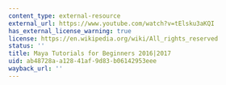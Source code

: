 ```yaml
---
content_type: external-resource
external_url: https://www.youtube.com/watch?v=tElsku3aKQI
has_external_license_warning: true
license: https://en.wikipedia.org/wiki/All_rights_reserved
status: ''
title: Maya Tutorials for Beginners 2016|2017
uid: ab48728a-a128-41af-9d83-b06142953eee
wayback_url: ''
---
```

